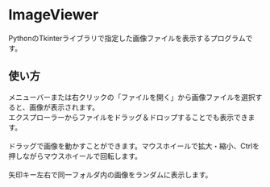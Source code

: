# ImageViewer
PythonのTkinterライブラリで指定した画像ファイルを表示するプログラムです。

## 使い方
メニューバーまたは右クリックの「ファイルを開く」から画像ファイルを選択すると、画像が表示されます。<br>
エクスプローラーからファイルをドラッグ＆ドロップすることでも表示できます。<br><br>
ドラッグで画像を動かすことができます。マウスホイールで拡大・縮小、Ctrlを押しながらマウスホイールで回転します。<br><br>
矢印キー左右で同一フォルダ内の画像をランダムに表示します。
